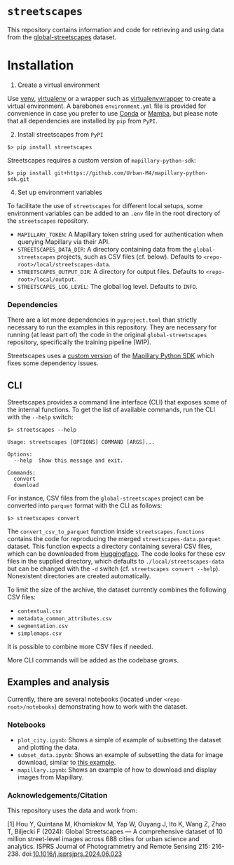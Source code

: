 # `streetscapes`
This repository contains information and code for retrieving and using data from the [global-streetscapes](https://github.com/ualsg/global-streetscapes/tree/main) dataset.

# Installation
1. Create a virtual environment

Use [venv](https://docs.python.org/3/library/venv.html), [virtualenv](https://virtualenv.pypa.io/en/stable/) or a wrapper such as [virtualenvwrapper](https://virtualenvwrapper.readthedocs.io/en/latest/) to create a virtual environment. A barebones `environment.yml` file is provided for convenience in case you prefer to use [Conda](https://anaconda.org/) or [Mamba](https://mamba.readthedocs.io/en/latest/installation/mamba-installation.html), but please note that all dependencies are installed by `pip` from `PyPI`.

2. Install streetscapes from `PyPI`

```shell
$> pip install streetscapes
```

Streetscapes requires a custom version of `mapillary-python-sdk`:

```shell
$> pip install git+https://github.com/Urban-M4/mapillary-python-sdk.git
```

4. Set up environment variables

To facilitate the use of `streetscapes` for different local setups, some environment variables can be added to an `.env` file in the root directory of the `streetscapes` repository.

- `MAPILLARY_TOKEN`: A Mapillary token string used for authentication when querying Mapillary via their API.
- `STREETSCAPES_DATA_DIR`: A directory containing data from the `global-streetscapes` projects, such as CSV files (cf. below). Defaults to `<repo-root>/local/streetscapes-data`.
- `STREETSCAPES_OUTPUT_DIR`: A directory for output files. Defaults to `<repo-root>/local/output`.
- `STREETSCAPES_LOG_LEVEL`: The global log level. Defaults to `INFO`.

### Dependencies
There are a lot more dependencies in `pyproject.toml` than strictly necessary to run the examples in this repository. They are necessary for running (at least part of) the code in the original `global-streetscapes` repository, specifically the training pipeline (WIP).

Streetscapes uses a [custom version](https://github.com/Urban-M4/mapillary-python-sdk) of the [Mapillary Python SDK](https://github.com/mapillary/mapillary-python-sdk) which fixes some dependency issues.

## CLI
Streetscapes provides a command line interface (CLI) that exposes some of the internal functions. To get the list of available commands, run the CLI with the `--help` switch:

```shell
$> streetscapes --help

Usage: streetscapes [OPTIONS] COMMAND [ARGS]...

Options:
  --help  Show this message and exit.

Commands:
  convert
  download
```

For instance, CSV files from the `global-streetscapes` project can be converted into `parquet` format with the CLI as follows:

```shell
$> streetscapes convert
```

The `convert_csv_to_parquet` function inside `streetscapes.functions` contains the code for reproducing the merged `streetscapes-data.parquet` dataset. This function expects a directory  containing several CSV files, which can be downloaded from [Huggingface](https://huggingface.co/datasets/NUS-UAL/global-streetscapes/tree/main/data). The code looks for these csv files in the supplied directory, which defaults to `./local/streetscapes-data` but can be changed with the `-d` switch (cf. `streetscapes convert --help`). Nonexistent directories are created automatically.

To limit the size of the archive, the dataset currently combines the following CSV files:

- `contextual.csv`
- `metadata_common_attributes.csv`
- `segmentation.csv`
- `simplemaps.csv`

It is possible to combine more CSV files if needed.

More CLI commands will be added as the codebase grows.

## Examples and analysis
Currently, there are several notebooks (located under `<repo-root>/notebooks`) demonstrating how to work with the dataset.

### Notebooks
- `plot_city.ipynb`: Shows a simple of example of subsetting the dataset and plotting the data.
- `subset_data.ipynb`: Shows an example of subsetting the data for image download, similar to [this example](https://github.com/ualsg/global-streetscapes/blob/main/code/download_imgs/sample_subset_download.ipynb).
- `mapillary.ipynb`: Shows an example of how to download and display images from Mapillary.

### Acknowledgements/Citation
This repository uses the data and work from:

[1] Hou Y, Quintana M, Khomiakov M, Yap W, Ouyang J, Ito K, Wang Z, Zhao T, Biljecki F (2024): Global Streetscapes — A comprehensive dataset of 10 million street-level images across 688 cities for urban science and analytics. ISPRS Journal of Photogrammetry and Remote Sensing 215: 216-238. doi:[10.1016/j.isprsjprs.2024.06.023](https://doi.org/10.1016/j.isprsjprs.2024.06.023)

